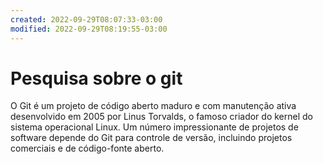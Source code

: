 ```yaml
---
created: 2022-09-29T08:07:33-03:00
modified: 2022-09-29T08:19:55-03:00
---
```


# Pesquisa sobre o git

O Git é um projeto de código aberto maduro e com manutenção ativa desenvolvido em 2005 por Linus Torvalds, o famoso criador do kernel do sistema operacional Linux. Um número impressionante de projetos de software depende do Git para controle de versão, incluindo projetos comerciais e de código-fonte aberto.
